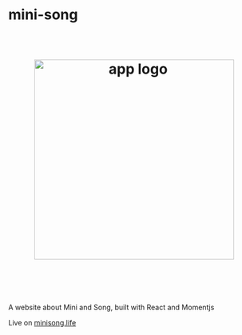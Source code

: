 # mini-song


<h1 align="center">
	<br>
	<img width="400" src="https://cdn.rawgit.com/wangsongiam/minisong/853940d1/public/logo.png" alt="app logo">
	<br>
	<br>
	<br>
</h1>

A website about Mini and Song, built with React and Momentjs

Live on [minisong.life](minisong.life)
